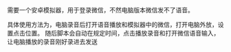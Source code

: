 

需要一个安卓模拟器，用于登录微信，不然电脑版本微信发不了语音。

具体使用方法为，电脑录音后打开语音播放和模拟器中的微信，打开电脑外放，设置点击位置。
随后脚本会自动在规定时间，点击播放录音和打开微信语音输入，让电脑播放的录音刚好录进去发送
